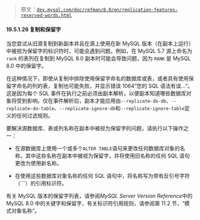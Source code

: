 > 原文：[`dev.mysql.com/doc/refman/8.0/en/replication-features-reserved-words.html`](https://dev.mysql.com/doc/refman/8.0/en/replication-features-reserved-words.html)

#### 19.5.1.26 复制和保留字

当您尝试从旧源复制到新副本并且在源上使用在新 MySQL 版本（在副本上运行）中被视为保留字的标识符时，可能会遇到问题。例如，在 MySQL 5.7 源上命名为 `rank` 的表列在复制到 MySQL 8.0 副本时可能会导致问题，因为 `RANK` 是 MySQL 8.0 中的保留字。

在这种情况下，即使从复制中排除使用保留字命名的数据库或表，或者具有使用保留字命名的列的表，复制也可能失败，并显示错误 1064“您的 SQL 语法有误...”。这是因为每个 SQL 事件在执行之前必须由副本解析，以便副本知道哪些数据库对象将受到影响。仅在事件解析后，副本才能应用由`--replicate-do-db`、`--replicate-do-table`、`--replicate-ignore-db`和`--replicate-ignore-table`定义的任何过滤规则。

要解决源数据库、表或列名称在副本中被视为保留字的问题，请执行以下操作之一：

+   在源数据库上使用一个或多个`ALTER TABLE`语句来更改任何数据库对象的名称，其中这些名称在副本中被视为保留字，并将使用旧名称的任何 SQL 语句更改为使用新名称。

+   在使用这些数据库对象名称的任何 SQL 语句中，将名称写为带有反引号字符（```）的引用标识符。

有关 MySQL 版本的保留字列表，请参阅*MySQL Server Version Reference*中的 MySQL 8.0 中的关键字和保留字，有关标识符引用规则，请参阅第 11.2 节，“模式对象名称”。
